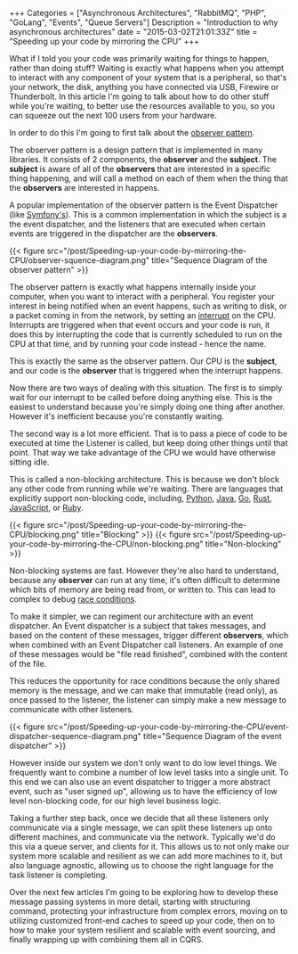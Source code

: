 +++
Categories = ["Asynchronous Architectures", "RabbitMQ", "PHP", "GoLang", "Events", "Queue Servers"]
Description = "Introduction to why asynchronous architectures"
date = "2015-03-02T21:01:33Z"
title = "Speeding up your code by mirroring the CPU"
+++

What if I told you your code was primarily waiting for things to happen, rather than doing stuff? Waiting is exactly what happens when you attempt to interact with any component of your system that is a peripheral, so that's your network, the disk, anything you have connected via USB, Firewire or Thunderbolt. In this article I'm going to talk about how to do other stuff while you're waiting, to better use the resources available to you, so you can squeeze out the next 100 users from your hardware.

In order to do this I'm going to first talk about the [observer pattern](http://en.wikipedia.org/wiki/Observer_pattern).

The observer pattern is a design pattern that is implemented in many libraries. It consists of 2 components, the **observer** and the **subject**. The **subject** is aware of all of the **observers** that are interested in a specific thing happening, and will call a method on each of them when the thing that the **observers** are interested in happens.

A popular implementation of the observer pattern is the Event Dispatcher (like [Symfony's](http://symfony.com/doc/current/components/event_dispatcher/introduction.html)). This is a common implementation in which the subject is a the event dispatcher, and the listeners that are executed when certain events are triggered in the dispatcher are the **observers**.

{{< figure src="/post/Speeding-up-your-code-by-mirroring-the-CPU/observer-squence-diagram.png" title="Sequence Diagram of the observer pattern" >}}

The observer pattern is exactly what happens internally inside your computer, when you want to interact with a peripheral. You register your interest in being notified when an event happens, such as writing to disk, or a packet coming in from the network, by setting an [interrupt](http://en.wikipedia.org/wiki/Interrupt) on the CPU. Interrupts are triggered when that event occurs and your code is run, it does this by interrupting the code that is currently scheduled to run on the CPU at that time, and by running your code instead - hence the name.

This is exactly the same as the observer pattern. Our CPU is the **subject**, and our code is the **observer** that is triggered when the interrupt happens.

Now there are two ways of dealing with this situation. The first is to simply wait for our interrupt to be called before doing anything else. This is the easiest to understand because you're simply doing one thing after another. However it's inefficient because you're constantly waiting.

The second way is a lot more efficient. That is to pass a piece of code to be executed at time the Listener is called, but keep doing other things until that point. That way we take advantage of the CPU we would have otherwise sitting idle.

This is called a non-blocking architecture. This is because we don't block any other code from running while we're waiting. There are languages that explicitly support non-blocking code, including, [Python](https://docs.python.org/2/library/multiprocessing.html), [Java](https://spring.io/guides/gs/async-method/), [Go](https://golang.org/doc/effective_go.html#concurrency), [Rust](http://static.rust-lang.org/doc/master/book/concurrency.html), [JavaScript](http://www.html5rocks.com/en/tutorials/es6/promises/), or [Ruby](http://rubyeventmachine.com/).

{{< figure src="/post/Speeding-up-your-code-by-mirroring-the-CPU/blocking.png" title="Blocking" >}}
{{< figure src="/post/Speeding-up-your-code-by-mirroring-the-CPU/non-blocking.png" title="Non-blocking" >}}

Non-blocking systems are fast. However they're also hard to understand, because any **observer** can run at any time, it's often difficult to determine which bits of memory are being read from, or written to. This can lead to complex to debug [race conditions](http://en.wikipedia.org/wiki/Race_condition).

To make it simpler, we can regiment our architecture with an event dispatcher. An Event dispatcher is a subject that takes messages, and based on the content of these messages, trigger different **observers**, which when combined with an Event Dispatcher call listeners. An example of one of these messages would be "file read finished", combined with the content of the file.

This reduces the opportunity for race conditions because the only shared memory is the message, and we can make that immutable (read only), as once passed to the listener, the listener can simply make a new message to communicate with other listeners.

{{< figure src="/post/Speeding-up-your-code-by-mirroring-the-CPU/event-dispatcher-sequence-diagram.png" title="Sequence Diagram of the event dispatcher" >}}

However inside our system we don't only want to do low level things. We frequently want to combine a number of low level tasks into a single unit. To this end we can also use an event dispatcher to trigger a more abstract event, such as "user signed up", allowing us to have the efficiency of low level non-blocking code, for our high level business logic.

Taking a further step back, once we decide that all these listeners only communicate via a single message, we can split these listeners up onto different machines, and communicate via the network. Typically we'd do this via a queue server, and clients for it. This allows us to not only make our system more scalable and resilient as we can add more machines to it, but also language agnostic, allowing us to choose the right language for the task listener is completing.

Over the next few articles I'm going to be exploring how to develop these message passing systems in more detail, starting with structuring command, protecting your infrastructure from complex errors, moving on to utilizing customized front-end caches to speed up your code, then on to how to make your system resilient and scalable with event sourcing, and finally wrapping up with combining them all in CQRS.
